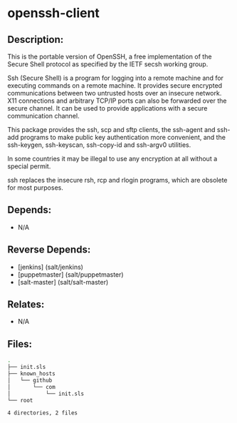 # openssh-client

## Description:

This is the portable version of OpenSSH, a free implementation of the Secure Shell protocol as specified by the IETF secsh working group.

Ssh (Secure Shell) is a program for logging into a remote machine and for executing commands on a remote machine. It provides secure encrypted communications between two untrusted hosts over an insecure network. X11 connections and arbitrary TCP/IP ports can also be forwarded over the secure channel. It can be used to provide applications with a secure communication channel.

This package provides the ssh, scp and sftp clients, the ssh-agent and ssh-add programs to make public key authentication more convenient, and the ssh-keygen, ssh-keyscan, ssh-copy-id and ssh-argv0 utilities.

In some countries it may be illegal to use any encryption at all without a special permit.

ssh replaces the insecure rsh, rcp and rlogin programs, which are obsolete for most purposes.

## Depends:

  -  N/A

## Reverse Depends:

  -  [jenkins] (salt/jenkins)
  -  [puppetmaster] (salt/puppetmaster)
  -  [salt-master] (salt/salt-master)

## Relates:

  -  N/A

## Files:

```bash
.
├── init.sls
├── known_hosts
│   └── github
│       └── com
│           └── init.sls
└── root

4 directories, 2 files
```
